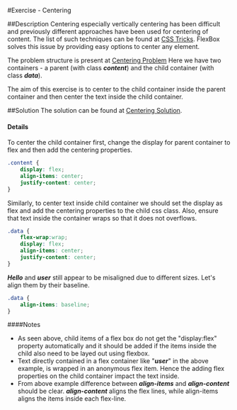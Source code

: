 #Exercise - Centering

##Description
Centering especially vertically centering has been difficult and previously different approaches have been used for centering of content. 
The list of such techniques can be found at [CSS Tricks](https://css-tricks.com/centering-css-complete-guide/). 
FlexBox solves this issue by providing easy options to center any element. 

The problem structure is present at [Centering Problem](http://jsbin.com/citulux/1/edit?html,css,output)
Here we have two containers - a parent (with class ***content***) and the child container (with class ***data***).

The aim of this exercise is to center to the child container inside the parent container and then center the text inside the child container.

##Solution
The solution can be found at [Centering Solution](http://jsbin.com/vaduli/1/edit?html,css,output).

#### Details
To center the child container first, change the display for parent container to flex and then add the centering properties.
```css
.content {
    display: flex;
    align-items: center;
    justify-content: center;
}
```

Similarly, to center text inside child container we should set the display as flex and add the centering properties to the child css class. 
Also, ensure that text inside the container wraps so that it does not overflows. 
```css
.data {
    flex-wrap:wrap;
    display: flex;
    align-items: center;
    justify-content: center;
}
``` 

***Hello*** and ***user*** still appear to be misaligned due to different sizes. Let's align them by their baseline.
```css
.data {
    align-items: baseline;  
} 
``` 

####Notes
* As seen above, child items of a flex box do not get the "display:flex" property automatically and it should be added if the items inside the child also need to be layed out using flexbox.
* Text directly contained in a flex container like "***user***" in the above example, is wrapped in an anonymous flex item.
Hence the adding flex properties on the child container impact the text inside.
* From above example difference between ***align-items*** and ***align-content*** should be clear.
***align-content*** aligns the flex lines, while align-items aligns the items inside each flex-line.
